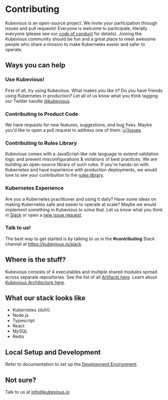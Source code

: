 # Contributing
Kubevious is an open-source project. We invite your participation through issues and pull requests! Everyone is welcome to participate, literally everyone (please see our [code of conduct](CODE_OF_CONDUCT.md) for details). Joining the Kubevious community should be fun and a great place to meet awesome people who share a mission to make Kubernetes easier and safer to operate.

## Ways you can help

### Use Kubevious!
First of all, try using Kubevious. What makes you like it? Do you have friends using Kubernetes in production? Let all of us know what you think tagging our Twitter handle <a href="https://twitter.com/kubevious" target="_blank">@kubevious</a>.

### Contributing to Product Code
We have requests for new features, suggestions, and bug fixes. Maybe you'd like to open a pull request to address one of them: [![Issues](https://img.shields.io/github/issues/kubevious/kubevious?color=red)](https://github.com/kubevious/kubevious/issues) 

### Contributing to Rules Library
Kubevious comes with a JavaScript-like rule language to extend validation logic and prevent misconfigurations & violations of best practices. We are building an open-source library of such rules. If you're hands-on with Kubernetes and have experience with production deployments, we would love to see your contribution to the [rules library](https://github.com/kubevious/rules-library).

### Kubernetes Experience
Are you a Kubernetes practitioner and using it daily? Have some ideas on making Kubernetes safe and easier to operate at scale? Maybe we would implement something in Kubevious to solve that. Let us know what you think in [Slack](https://kubevious.io/slack) or open a [new issue request](https://github.com/kubevious/kubevious/issues). 

### Talk to us!
The best way to get started is by talking to us in the **#contributing** Slack channel at https://kubevious.io/slack.

## Where is the stuff?
Kubevious consists of 4 executables and multiple shared modules spread across separate repositories. See the list of all [Artifacts here](ARTIFACTS.md). Learn about [Kubevious Architecture here](ARCHITECTURE.md).

## What our stack looks like
- Kubernetes (duh!)
- Node.js
- Typescript
- React
- MySQL
- Redis

## Local Setup and Development 
Refer to documentation to set up the [Development Environment](DEVELOPMENT.md).

## Not sure?
Talk to us at [info@kubevious.io](mailto:info@kubevious.io)

